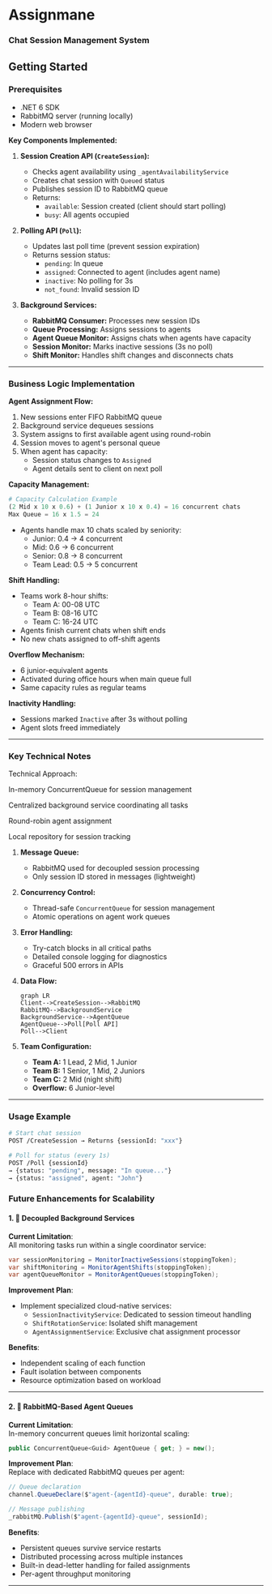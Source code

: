 # Assignmane


### Chat Session Management System

## Getting Started

### Prerequisites
- .NET 6 SDK
- RabbitMQ server (running locally)
- Modern web browser
  
**Key Components Implemented:**

1. **Session Creation API (`CreateSession`):**
   - Checks agent availability using `_agentAvailabilityService`
   - Creates chat session with `Queued` status
   - Publishes session ID to RabbitMQ queue
   - Returns:
     - `available`: Session created (client should start polling)
     - `busy`: All agents occupied

2. **Polling API (`Poll`):**
   - Updates last poll time (prevent session expiration)
   - Returns session status:
     - `pending`: In queue
     - `assigned`: Connected to agent (includes agent name)
     - `inactive`: No polling for 3s
     - `not_found`: Invalid session ID

3. **Background Services:**
   - **RabbitMQ Consumer:** Processes new session IDs
   - **Queue Processing:** Assigns sessions to agents
   - **Agent Queue Monitor:** Assigns chats when agents have capacity
   - **Session Monitor:** Marks inactive sessions (3s no poll)
   - **Shift Monitor:** Handles shift changes and disconnects chats

---

### Business Logic Implementation

**Agent Assignment Flow:**
1. New sessions enter FIFO RabbitMQ queue
2. Background service dequeues sessions
3. System assigns to first available agent using round-robin
4. Session moves to agent's personal queue
5. When agent has capacity:
   - Session status changes to `Assigned`
   - Agent details sent to client on next poll

**Capacity Management:**
```python
# Capacity Calculation Example
(2 Mid x 10 x 0.6) + (1 Junior x 10 x 0.4) = 16 concurrent chats
Max Queue = 16 x 1.5 = 24
```
- Agents handle max 10 chats scaled by seniority:
  - Junior: 0.4 → 4 concurrent
  - Mid: 0.6 → 6 concurrent
  - Senior: 0.8 → 8 concurrent
  - Team Lead: 0.5 → 5 concurrent

**Shift Handling:**
- Teams work 8-hour shifts:
  - Team A: 00-08 UTC
  - Team B: 08-16 UTC 
  - Team C: 16-24 UTC
- Agents finish current chats when shift ends
- No new chats assigned to off-shift agents

**Overflow Mechanism:**
- 6 junior-equivalent agents
- Activated during office hours when main queue full
- Same capacity rules as regular teams

**Inactivity Handling:**
- Sessions marked `Inactive` after 3s without polling
- Agent slots freed immediately

---

### Key Technical Notes

Technical Approach:

In-memory ConcurrentQueue for session management

Centralized background service coordinating all tasks

Round-robin agent assignment

Local repository for session tracking


1. **Message Queue:** 
   - RabbitMQ used for decoupled session processing
   - Only session ID stored in messages (lightweight)

2. **Concurrency Control:**
   - Thread-safe `ConcurrentQueue` for session management
   - Atomic operations on agent work queues

3. **Error Handling:**
   - Try-catch blocks in all critical paths
   - Detailed console logging for diagnostics
   - Graceful 500 errors in APIs

4. **Data Flow:**
   ```mermaid
   graph LR
   Client-->CreateSession-->RabbitMQ
   RabbitMQ-->BackgroundService
   BackgroundService-->AgentQueue
   AgentQueue-->Poll[Poll API]
   Poll-->Client
   ```

5. **Team Configuration:**
   - **Team A:** 1 Lead, 2 Mid, 1 Junior
   - **Team B:** 1 Senior, 1 Mid, 2 Juniors
   - **Team C:** 2 Mid (night shift)
   - **Overflow:** 6 Junior-level

---

### Usage Example
```bash
# Start chat session
POST /CreateSession → Returns {sessionId: "xxx"}

# Poll for status (every 1s)
POST /Poll {sessionId}
→ {status: "pending", message: "In queue..."}
→ {status: "assigned", agent: "John"}
```


### Future Enhancements for Scalability

#### 1. 🚀 Decoupled Background Services  
**Current Limitation**:  
All monitoring tasks run within a single coordinator service:  
```csharp
var sessionMonitoring = MonitorInactiveSessions(stoppingToken);
var shiftMonitoring = MonitorAgentShifts(stoppingToken);
var agentQueueMonitor = MonitorAgentQueues(stoppingToken);
```  

**Improvement Plan**:  
- Implement specialized cloud-native services:  
  - `SessionInactivityService`: Dedicated to session timeout handling  
  - `ShiftRotationService`: Isolated shift management  
  - `AgentAssignmentService`: Exclusive chat assignment processor  

**Benefits**:  
- Independent scaling of each function  
- Fault isolation between components  
- Resource optimization based on workload  

---

#### 2. 🐇 RabbitMQ-Based Agent Queues  
**Current Limitation**:  
In-memory concurrent queues limit horizontal scaling:  
```csharp
public ConcurrentQueue<Guid> AgentQueue { get; } = new();
```  

**Improvement Plan**:  
Replace with dedicated RabbitMQ queues per agent:  
```csharp
// Queue declaration
channel.QueueDeclare($"agent-{agentId}-queue", durable: true);

// Message publishing
_rabbitMQ.Publish($"agent-{agentId}-queue", sessionId);
```  

**Benefits**:  
- Persistent queues survive service restarts  
- Distributed processing across multiple instances  
- Built-in dead-letter handling for failed assignments  
- Per-agent throughput monitoring  

---
